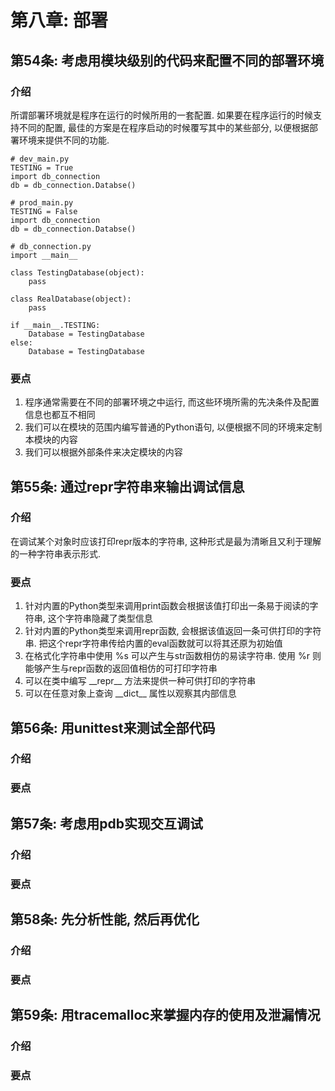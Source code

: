 # 第八章: 部署 #

## 第54条: 考虑用模块级别的代码来配置不同的部署环境 ##

### 介绍 ###

所谓部署环境就是程序在运行的时候所用的一套配置. 如果要在程序运行的时候支持不同的配置, 最佳的方案是在程序启动的时候覆写其中的某些部分, 以便根据部署环境来提供不同的功能.

```
# dev_main.py
TESTING = True
import db_connection
db = db_connection.Databse()

# prod_main.py
TESTING = False
import db_connection
db = db_connection.Databse()

# db_connection.py
import __main__

class TestingDatabase(object):
    pass
    
class RealDatabase(object):
    pass
    
if __main__.TESTING:
    Database = TestingDatabase
else:
    Database = TestingDatabase
```

### 要点 ###

1. 程序通常需要在不同的部署环境之中运行, 而这些环境所需的先决条件及配置信息也都互不相同
2. 我们可以在模块的范围内编写普通的Python语句, 以便根据不同的环境来定制本模块的内容
3. 我们可以根据外部条件来决定模块的内容

## 第55条: 通过repr字符串来输出调试信息 ##

### 介绍 ###

在调试某个对象时应该打印repr版本的字符串, 这种形式是最为清晰且又利于理解的一种字符串表示形式.

### 要点 ###

1. 针对内置的Python类型来调用print函数会根据该值打印出一条易于阅读的字符串, 这个字符串隐藏了类型信息
2. 针对内置的Python类型来调用repr函数, 会根据该值返回一条可供打印的字符串. 把这个repr字符串传给内置的eval函数就可以将其还原为初始值
3. 在格式化字符串中使用 %s 可以产生与str函数相仿的易读字符串. 使用 %r 则能够产生与repr函数的返回值相仿的可打印字符串
4. 可以在类中编写 \_\_repr\_\_ 方法来提供一种可供打印的字符串
5. 可以在任意对象上查询 \_\_dict\_\_ 属性以观察其内部信息

## 第56条: 用unittest来测试全部代码 ##

### 介绍 ###

### 要点 ###

## 第57条: 考虑用pdb实现交互调试 ##

### 介绍 ###

### 要点 ###

## 第58条: 先分析性能, 然后再优化 ##

### 介绍 ###

### 要点 ###

## 第59条: 用tracemalloc来掌握内存的使用及泄漏情况 ##

### 介绍 ###

### 要点 ###
